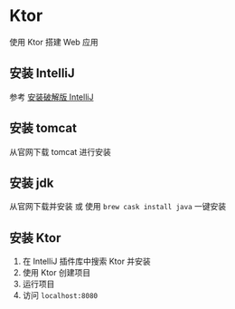 # Ktor
使用 Ktor 搭建 Web 应用
## 安装 IntelliJ
参考 [安装破解版 IntelliJ](https://www.macsky.net/17743.html)
## 安装 tomcat
从官网下载 tomcat 进行安装
## 安装 jdk
从官网下载并安装 或 使用 `brew cask install java` 一键安装
## 安装 Ktor
1. 在 IntelliJ 插件库中搜索 Ktor 并安装
2. 使用 Ktor 创建项目
3. 运行项目
4. 访问 `localhost:8080`
